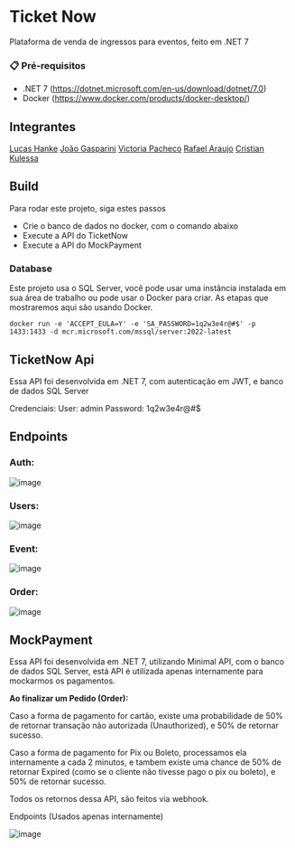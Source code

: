 # Ticket Now
Plataforma de venda de ingressos para eventos, feito em .NET 7

### 📋 Pré-requisitos

* .NET 7 (https://dotnet.microsoft.com/en-us/download/dotnet/7.0)
* Docker (https://www.docker.com/products/docker-desktop/)

## Integrantes

[Lucas Hanke](https://github.com/lucasbagrt)
[João Gasparini](https://github.com/joaogasparini)
[Victoria Pacheco](https://github.com/vickypacheco)
[Rafael Araujo](https://github.com/RafAraujo)
[Cristian Kulessa](https://github.com/Kulessa)

## Build 

Para rodar este projeto, siga estes passos

* Crie o banco de dados no docker, com o comando abaixo
* Execute a API do TicketNow
* Execute a API do MockPayment

### Database

Este projeto usa o SQL Server, você pode usar uma instância instalada em sua área de trabalho ou pode usar o Docker para criar. As etapas que mostraremos aqui são usando Docker.

```docker
docker run -e 'ACCEPT_EULA=Y' -e 'SA_PASSWORD=1q2w3e4r@#$' -p 1433:1433 -d mcr.microsoft.com/mssql/server:2022-latest
```

## TicketNow Api

Essa API foi desenvolvida em .NET 7, com autenticação em JWT, e banco de dados SQL Server

Credenciais:
User: admin
Password: 1q2w3e4r@#$

## Endpoints

### Auth:
![image](https://github.com/Kulessa/Fiap2NettTC1/assets/60990141/8efd406f-7691-44ba-83fc-8644791b5cca)

### Users:
![image](https://github.com/Kulessa/Fiap2NettTC1/assets/60990141/5a62045b-5385-4e35-9871-b2a64c26644e)

### Event:
![image](https://github.com/Kulessa/Fiap2NettTC1/assets/60990141/d61cadad-496a-480b-8f5f-ed0f8319d7c9)

### Order:
![image](https://github.com/Kulessa/Fiap2NettTC1/assets/60990141/be3a03e7-bf08-4898-9b20-b28f2a874de6)




## MockPayment

Essa API foi desenvolvida em .NET 7, utilizando Minimal API, com o banco de dados SQL Server,
está API é utilizada apenas internamente para mockarmos os pagamentos.

**Ao finalizar um Pedido (Order):**

Caso a forma de pagamento for cartão, existe uma probabilidade de 50% de retornar transação não autorizada (Unauthorized),
e 50% de retornar sucesso.

Caso a forma de pagamento for Pix ou Boleto, processamos ela internamente a cada 2 minutos, e tambem existe uma chance de 50% de retornar Expired (como se o cliente não tivesse pago o pix ou boleto),
e 50% de retornar sucesso.

Todos os retornos dessa API, são feitos via webhook.

Endpoints (Usados apenas internamente)

![image](https://github.com/Kulessa/Fiap2NettTC1/assets/60990141/cdb5edf4-7c1d-4d31-9f05-28b97b9888b0)

